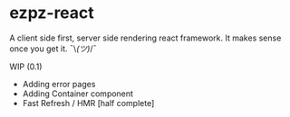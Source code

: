 # ezpz-react

A client side first, server side rendering react framework.
It makes sense once you get it. ¯\\_(ツ)_/¯ 

WIP (0.1)
- Adding error pages
- Adding Container component
- Fast Refresh / HMR [half complete]
